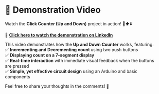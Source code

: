 # 🎥 Demonstration Video

Watch the **Click Counter (Up and Down)** project in action! 🔢⬆️⬇️  

🔗 **[Click here to watch the demonstration on LinkedIn](https://www.linkedin.com/posts/ramu-roy-b780382b7_arduino-electronicsfun-embeddedsystems-activity-7300746569916530688-Z9XP?utm_source=social_share_send&utm_medium=android_app&rcm=ACoAAEwAX4wBY70YZ3l58lvkiXtyCZcnWWrfJAA&utm_campaign=copy_link)**  

This video demonstrates how the **Up and Down Counter** works, featuring:  
✅ **Incrementing and Decrementing count** using two push buttons  
✅ **Displaying count on a 7-segment display**  
✅ **Real-time interaction** with immediate visual feedback when the buttons are pressed  
✅ **Simple, yet effective circuit design** using an Arduino and basic components  

Feel free to share your thoughts in the comments! 🚀
